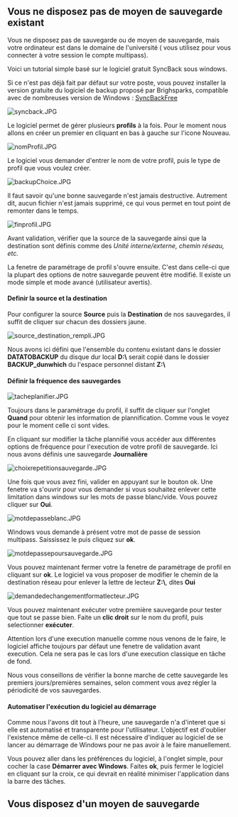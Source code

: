 
## Vous ne disposez pas de moyen de sauvegarde existant

Vous ne disposez pas de sauvegarde ou de moyen de sauvegarde, mais votre ordinateur est dans le domaine de l'université \( vous utilisez pour vous connecter à votre session le compte multipass\).


Voici un tutorial simple basé sur le logiciel gratuit SyncBack sous windows.

Si ce n'est pas déjà fait par défaut sur votre poste, vous pouvez installer la version gratuite du logiciel de backup proposé par Brighsparks, compatible avec de nombreuses version de Windows : [SyncBackFree](https://www.2brightsparks.com/freeware/index.html)

![syncback.JPG](capture/syncback.JPG)

Le logiciel permet de gérer plusieurs **profils** à la fois. Pour le moment nous allons en créer un premier en cliquant en bas à gauche sur l'icone Nouveau.

![nomProfil.JPG](capture/nomProfil.JPG)

Le logiciel vous demander d'entrer le nom de votre profil, puis le type de profil que vous voulez créer.

![backupChoice.JPG](capture/backupChoice.JPG)

Il faut savoir qu'une bonne sauvegarde n'est jamais destructive. Autrement dit, aucun fichier n'est jamais supprimé, ce qui vous permet en tout point de remonter dans le temps.

![finprofil.JPG](capture/finprofil.JPG)

Avant validation, vérifier que la source de la sauvegarde ainsi que la destination sont définis comme des _Unité interne/externe, chemin réseau, etc._

La fenetre de paramétrage de profil s'ouvre ensuite. C'est dans celle-ci que la plupart des options de notre sauvegarde peuvent être modifié. Il existe un mode simple et mode avancé (utilisateur avertis). 

#### Definir la source et la destination 

Pour configurer la source **Source** puis la **Destination** de nos sauvegardes, il suffit de cliquer sur chacun des dossiers jaune. 

![source_destination_rempli.JPG](capture/source_destination_rempli.JPG)

Nous avons ici défini que l'ensemble du contenu existant dans le dossier **DATATOBACKUP** du disque dur local **D:\\** serait copié dans le dossier **BACKUP_dunwhich** du l'espace personnel distant **Z:\\**

#### Définir la fréquence des sauvegardes

![tacheplanifier.JPG](capture/tacheplanifier.JPG)

Toujours dans le paramétrage du profil, il suffit de cliquer sur l'onglet **Quand** pour obtenir les information de plannification. Comme vous le voyez pour le moment celle ci sont vides.

En cliquant sur modifier la tâche plannifié vous accéder aux différentes options de fréquence pour l'execution de votre profil de sauvegarde. Ici nous avons définis une sauvegarde **Journalière**

![choixrepetitionsauvegarde.JPG](capture/choixrepetitionsauvegarde.JPG)

Une fois que vous avez fini, valider en appuyant sur le bouton ok. Une fenetre va s'ouvrir pour vous demander si vous souhaitez enlever cette limitation dans windows sur les mots de passe blanc/vide. Vous pouvez cliquer sur **Oui**.

![motdepasseblanc.JPG](capture/motdepasseblanc.JPG)

Windows vous demande à présent votre mot de passe de session multipass. Saississez le puis cliquez sur **ok**.

![motdepassepoursauvegarde.JPG](capture/motdepassepoursauvegarde.JPG)

Vous pouvez maintenant fermer votre la fenetre de paramétrage de profil en cliquant sur **ok**. Le logiciel va vous proposer de modifier le chemin de la destination réseau pour enlever la lettre de lecteur **Z:\\**, dites **Oui**

![demandedechangementformatlecteur.JPG](capture/demandedechangementformatlecteur.JPG)

Vous pouvez maintenant exécuter votre première sauvegarde pour tester que tout se passe bien. Faite un **clic droit** sur le nom du profil, puis selectionner **exécuter**.

Attention lors d'une execution manuelle comme nous venons de le faire, le logiciel affiche toujours par défaut une fenetre de validation avant execution. Cela ne sera pas le cas lors d'une execution classique en tâche de fond.

Nous vous conseillons de vérifier la bonne marche de cette sauvegarde les premiers jours/premières semaines, selon comment vous avez régler la périodicité de vos sauvegardes.

#### Automatiser l'exécution du logiciel au démarrage 

Comme nous l'avons dit tout à l'heure, une sauvegarde n'a d'interet que si elle est automatisé et transparente pour l'utilisateur. L'objectif est d'oublier l'existence même de celle-ci. Il est nécessaire d'indiquer au logiciel de se lancer au démarrage de Windows pour ne pas avoir à le faire manuellement.

Vous pouvez aller dans les préférences du logiciel, à l'onglet simple, pour cocher la case **Démarrer avec Windows**. Faites **ok**, puis fermer le logiciel en cliquant sur la croix, ce qui devrait en réalité minimiser l'application dans la barre des tâches.



## Vous disposez d'un moyen de sauvegarde 

